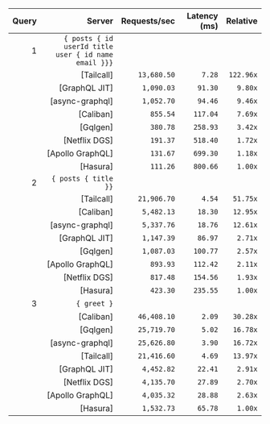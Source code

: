 <!-- PERFORMANCE_RESULTS_START -->

| Query | Server | Requests/sec | Latency (ms) | Relative |
|-------:|--------:|--------------:|--------------:|---------:|
| 1 | `{ posts { id userId title user { id name email }}}` |
|| [Tailcall] | `13,680.50` | `7.28` | `122.96x` |
|| [GraphQL JIT] | `1,090.03` | `91.30` | `9.80x` |
|| [async-graphql] | `1,052.70` | `94.46` | `9.46x` |
|| [Caliban] | `855.54` | `117.04` | `7.69x` |
|| [Gqlgen] | `380.78` | `258.93` | `3.42x` |
|| [Netflix DGS] | `191.37` | `518.40` | `1.72x` |
|| [Apollo GraphQL] | `131.67` | `699.30` | `1.18x` |
|| [Hasura] | `111.26` | `800.66` | `1.00x` |
| 2 | `{ posts { title }}` |
|| [Tailcall] | `21,906.70` | `4.54` | `51.75x` |
|| [Caliban] | `5,482.13` | `18.30` | `12.95x` |
|| [async-graphql] | `5,337.76` | `18.76` | `12.61x` |
|| [GraphQL JIT] | `1,147.39` | `86.97` | `2.71x` |
|| [Gqlgen] | `1,087.03` | `100.77` | `2.57x` |
|| [Apollo GraphQL] | `893.93` | `112.42` | `2.11x` |
|| [Netflix DGS] | `817.48` | `154.56` | `1.93x` |
|| [Hasura] | `423.30` | `235.55` | `1.00x` |
| 3 | `{ greet }` |
|| [Caliban] | `46,408.10` | `2.09` | `30.28x` |
|| [Gqlgen] | `25,719.70` | `5.02` | `16.78x` |
|| [async-graphql] | `25,626.80` | `3.90` | `16.72x` |
|| [Tailcall] | `21,416.60` | `4.69` | `13.97x` |
|| [GraphQL JIT] | `4,452.82` | `22.41` | `2.91x` |
|| [Netflix DGS] | `4,135.70` | `27.89` | `2.70x` |
|| [Apollo GraphQL] | `4,035.32` | `28.88` | `2.63x` |
|| [Hasura] | `1,532.73` | `65.78` | `1.00x` |

<!-- PERFORMANCE_RESULTS_END -->
